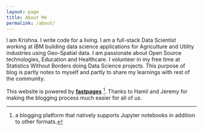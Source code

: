 ```yaml
---
layout: page
title: About Me
permalink: /about/
---
```



I am Krishna. I write code for a living. I am a full-stack Data Scientist working at IBM building data science applications for Agriculture and Utility industries using Geo-Spatial data. I am passionate about Open Source technologies, Education and Healthcare. I volunteer in my free time at Statistics Without Borders doing Data Science projects. This purpose of blog is partly notes to myself and partly to share my learnings with rest of the community. 



This website is powered by **[fastpages](https://github.com/fastai/fastpages)** [^1]. Thanks to Hamil and Jeremy for making the blogging process much easier for all of us.



[^1]:a blogging platform that natively supports Jupyter notebooks in addition to other formats.
